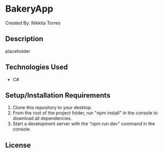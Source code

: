# BakeryApp 

Created By: Nikkita Torres

## Description 

placeholder

## Technologies Used

* C#

## Setup/Installation Requirements

1. Clone this repository to your desktop.
2. From the root of the project folder, run "npm install" in the console to download all dependencies.
3. Start a development server with the "npm run dev" command in the console.

## License